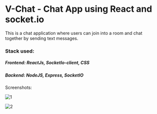 # V-Chat - Chat App using React and socket.io
This is a chat application where users can join into a room and chat together by sending text messages.

### Stack used:
##### Frontend: ReactJs, SocketIo-client, CSS
##### Backend: NodeJS, Express, SocketIO

Screenshots:

![1](https://user-images.githubusercontent.com/48796555/214525069-4ba8a4b5-4aa5-455f-bbcd-a9150c31e3a6.PNG)

![2](https://user-images.githubusercontent.com/48796555/214525121-c9761c5b-1872-435f-a95e-fa482e651651.PNG)

